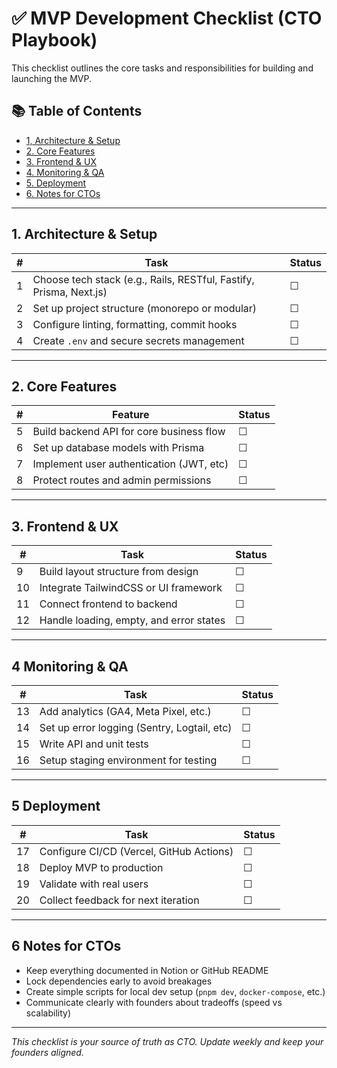 # ✅ MVP Development Checklist (CTO Playbook)

This checklist outlines the core tasks and responsibilities for building and launching the MVP.

## 📚 Table of Contents
- [1, Architecture & Setup](#1-architecture--setup)
- [2. Core Features](#2-core-features)
- [3. Frontend & UX](#3-frontend--ux)
- [4. Monitoring & QA](#4-monitoring--qa)
- [5. Deployment](#5-deployment)
- [6. Notes for CTOs](#6-notes-for-ctos)

---

## 1. Architecture & Setup

| #  | Task                                                | Status |
|----|-----------------------------------------------------|--------|
| 1  | Choose tech stack (e.g., Rails, RESTful, Fastify, Prisma, Next.js)  | ☐      |
| 2  | Set up project structure (monorepo or modular)      | ☐      |
| 3  | Configure linting, formatting, commit hooks         | ☐      |
| 4  | Create `.env` and secure secrets management         | ☐      |

---

## 2. Core Features

| #  | Feature                                  | Status |
|----|------------------------------------------|--------|
| 5  | Build backend API for core business flow | ☐      |
| 6  | Set up database models with Prisma       | ☐      |
| 7  | Implement user authentication (JWT, etc) | ☐      |
| 8  | Protect routes and admin permissions     | ☐      |

---

## 3. Frontend & UX

| #  | Task                                      | Status |
|----|-------------------------------------------|--------|
| 9  | Build layout structure from design        | ☐      |
| 10 | Integrate TailwindCSS or UI framework     | ☐      |
| 11 | Connect frontend to backend               | ☐      |
| 12 | Handle loading, empty, and error states   | ☐      |

---

## 4 Monitoring & QA

| #  | Task                                        | Status |
|----|---------------------------------------------|--------|
| 13 | Add analytics (GA4, Meta Pixel, etc.)       | ☐      |
| 14 | Set up error logging (Sentry, Logtail, etc) | ☐      |
| 15 | Write API and unit tests                    | ☐      |
| 16 | Setup staging environment for testing       | ☐      |

---

## 5 Deployment

| #  | Task                                   | Status |
|----|----------------------------------------|--------|
| 17 | Configure CI/CD (Vercel, GitHub Actions)| ☐      |
| 18 | Deploy MVP to production               | ☐      |
| 19 | Validate with real users               | ☐      |
| 20 | Collect feedback for next iteration    | ☐      |

---

## 6 Notes for CTOs

- Keep everything documented in Notion or GitHub README
- Lock dependencies early to avoid breakages
- Create simple scripts for local dev setup (`pnpm dev`, `docker-compose`, etc.)
- Communicate clearly with founders about tradeoffs (speed vs scalability)

---

_This checklist is your source of truth as CTO. Update weekly and keep your founders aligned._
